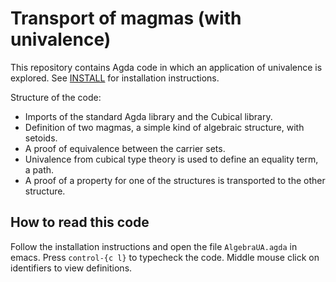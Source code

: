 # Transport of magmas (with univalence)

This repository contains Agda code in which an application of univalence is explored.
See [INSTALL](INSTALL.md) for installation instructions.

Structure of the code:
 - Imports of the standard Agda library and the Cubical library.
 - Definition of two magmas, a simple kind of algebraic structure, with setoids.
 - A proof of equivalence between the carrier sets.
 - Univalence from cubical type theory is used to define an equality term, a path.
 - A proof of a property for one of the structures is transported to the other structure.
 
 
 
 ## How to read this code
 
 Follow the installation instructions and open the file `AlgebraUA.agda` in emacs.
 Press `control-{c l}` to typecheck the code.
 Middle mouse click on identifiers to view definitions.
